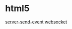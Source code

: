 # html5
[server-send-event](https://github.com/1249682741/html5/tree/main/server-send-event)
[websocket](https://github.com/1249682741/html5/tree/main/websocket)
